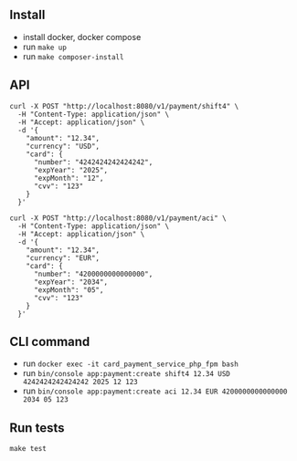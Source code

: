 ## Install
* install docker, docker compose
* run `make up`
* run `make composer-install`

## API
```
curl -X POST "http://localhost:8080/v1/payment/shift4" \
  -H "Content-Type: application/json" \
  -H "Accept: application/json" \
  -d '{
    "amount": "12.34",
    "currency": "USD",
    "card": {
      "number": "4242424242424242",
      "expYear": "2025",
      "expMonth": "12",
      "cvv": "123"
    }
  }'
```
```
curl -X POST "http://localhost:8080/v1/payment/aci" \
  -H "Content-Type: application/json" \
  -H "Accept: application/json" \
  -d '{
    "amount": "12.34",
    "currency": "EUR",
    "card": {
      "number": "4200000000000000",
      "expYear": "2034",
      "expMonth": "05",
      "cvv": "123"
    }
  }'
```

## CLI command
* run `docker exec -it card_payment_service_php_fpm bash`
* run `bin/console app:payment:create shift4 12.34 USD 4242424242424242 2025 12 123`
* run `bin/console app:payment:create aci 12.34 EUR 4200000000000000 2034 05 123`

## Run tests
`make test`
